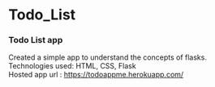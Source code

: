 # Todo_List
### Todo List app
Created a simple app to understand the concepts of flasks.<br/>
Technologies used: HTML, CSS, Flask<br/>
Hosted app url : https://todoappme.herokuapp.com/
